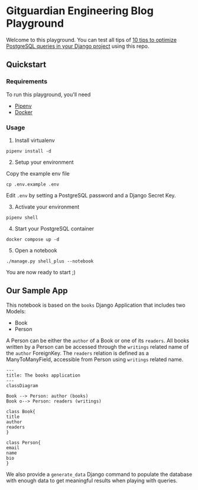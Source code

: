 # Gitguardian Engineering Blog Playground

Welcome to this playground. You can test all tips of [10 tips to optimize PostgreSQL queries in your Django project](https://www.gitguardian.com) using this repo.


## Quickstart

### Requirements

To run this playground, you'll need

- [Pipenv](https://github.com/pypa/pipenv)
- [Docker](https://www.docker.com/products/docker-desktop/)

### Usage

1. Install virtualenv

```
pipenv install -d
```

2. Setup your environment

Copy the example env file

```
cp .env.example .env
```

Edit `.env` by setting a PostgreSQL password and a Django Secret Key.

3. Activate your environment

```
pipenv shell
```

4. Start your PostgreSQL container

```
docker compose up -d
```

5. Open a notebook

```
./manage.py shell_plus --notebook
```

You are now ready to start ;)

## Our Sample App

This notebook is based on the `books` Django Application that includes two Models:

- Book
- Person

A Person can be either the `author` of a Book or one of its `readers`.
All books written by a Person can be accessed through the `writings` related name of the `author` ForeignKey.
The `readers` relation is defined as a ManyToManyField, accessible from Person using `writings` related name.

```mermaid
---
title: The books application
---
classDiagram

Book --> Person: author (books)
Book o--> Person: readers (writings)

class Book{
title
author
readers
}

class Person{
email
name
bio
}

```

We also provide a `generate_data` Django command to populate the database with enough data to get meaningful results when playing with queries.
